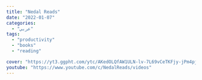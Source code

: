 ```yaml
---
title: "Nedal Reads"
date: "2022-01-07"
categories:
  - "عربي"
tags:
  - "productivity"
  - "books"
  - "reading"

cover: "https://yt3.ggpht.com/ytc/AKedOLQfAW1ULN-lv-7L69vCeTKFjy-jPm4pjlWPz8ks2g=s88-c-k-c0x00ffffff-no-rj"
youtube: "https://www.youtube.com/c/NedalReads/videos"
---
```

